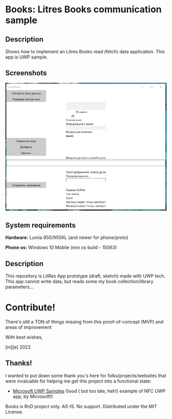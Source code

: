 # Books: Litres Books communication sample

## Description 

Shows how to implement an Litres Books read (fetch) data application. 
This app is UWP sample.

## Screenshots
![Shot 1](Images/shot1.png)

## System requirements

**Hardware:** Lumia 950/950XL (and newer for phone/proto)

**Phone os:** Windows 10 Mobile (min os build - 15063)

## Description
This repository is LitRes App prototype (draft, sketch) made with UWP tech. 
This app cannot write data, but reads some my book collection/library parameters...  

# Contribute!
There's still a TON of things missing from this proof-of-concept (MVP) and areas of improvement 

With best wishes,

  [m][e] 2022

## Thanks!
I wanted to put down some thank you's here for folks/projects/websites that were invaluable 
for helping me get this project into a functional state:
- [Microsoft UWP Samples](https://github.com/microsoft/windows-universal-samples/) Good (
but too late, heh!) example of NFC UWP app, by Microsoft!)

Books is RnD project only. AS-IS. No support. Distributed under the MIT License.





